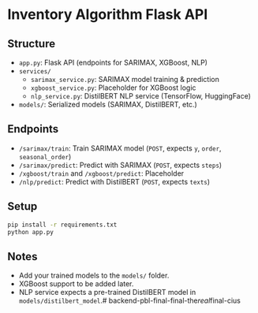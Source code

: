 # Inventory Algorithm Flask API

## Structure

- `app.py`: Flask API (endpoints for SARIMAX, XGBoost, NLP)
- `services/`
    - `sarimax_service.py`: SARIMAX model training & prediction
    - `xgboost_service.py`: Placeholder for XGBoost logic
    - `nlp_service.py`: DistilBERT NLP service (TensorFlow, HuggingFace)
- `models/`: Serialized models (SARIMAX, DistilBERT, etc.)

## Endpoints

- `/sarimax/train`: Train SARIMAX model (`POST`, expects `y`, `order`, `seasonal_order`)
- `/sarimax/predict`: Predict with SARIMAX (`POST`, expects `steps`)
- `/xgboost/train` and `/xgboost/predict`: Placeholder
- `/nlp/predict`: Predict with DistilBERT (`POST`, expects `texts`)

## Setup

```bash
pip install -r requirements.txt
python app.py
```

## Notes

- Add your trained models to the `models/` folder.
- XGBoost support to be added later.
- NLP service expects a pre-trained DistilBERT model in `models/distilbert_model`.#   b a c k e n d - p b l - f i n a l - f i n a l - t h e _ r e a l _ f i n a l - c i u s  
 